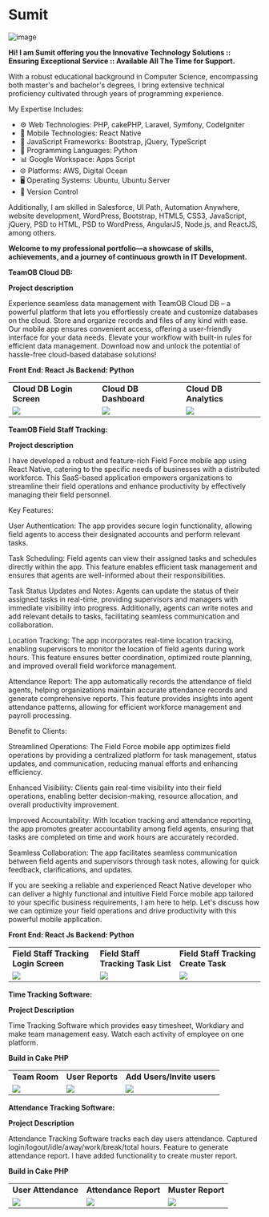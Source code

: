 # Sumit
![image](https://github.com/srsinfosystems/Sumit/assets/7068992/48465226-d722-469c-b04f-6670e288e510)

<b>Hi!  I am Sumit offering you the Innovative Technology Solutions :: Ensuring Exceptional Service :: Available All The Time for Support.</b>

With a robust educational background in Computer Science, encompassing both master's and bachelor's degrees, I bring extensive technical proficiency cultivated through years of programming experience.

My Expertise Includes:

- ⚙️ Web Technologies: PHP, cakePHP, Laravel, Symfony, CodeIgniter
- 📱  Mobile Technologies: React Native
- 📜 JavaScript Frameworks: Bootstrap, jQuery, TypeScript
- 🐍 Programming Languages: Python
- 📊 Google Workspace: Apps Script
- 🌐 Platforms: AWS, Digital Ocean
- 🖥️ Operating Systems: Ubuntu, Ubuntu Server
- 🔄 Version Control

Additionally, I am skilled in Salesforce, UI Path, Automation Anywhere, website development, WordPress, Bootstrap, HTML5, CSS3, JavaScript, jQuery, PSD to HTML, PSD to WordPress, AngularJS, Node.js, and ReactJS, among others.


<b>Welcome to my professional portfolio—a showcase of skills, achievements, and a journey of continuous growth in IT Development.</b>

<strong>TeamOB Cloud DB: </strong>

<b>Project description</b>

Experience seamless data management with TeamOB Cloud DB – a powerful platform that lets you effortlessly create and customize databases on the cloud. Store and organize records and files of any kind with ease. Our mobile app ensures convenient access, offering a user-friendly interface for your data needs. Elevate your workflow with built-in rules for efficient data management. Download now and unlock the potential of hassle-free cloud-based database solutions! 

<b>Front End: React Js  Backend: Python</b>

<table>
  <tr>
    <td><b>Cloud DB Login Screen</b></td>
     <td><b>Cloud DB Dashboard</b></td>
     <td><b>Cloud DB Analytics</b></td>

  </tr>
  <tr>
    <td><img src="https://github.com/srsinfosystems/Sumit/assets/7068992/2f7c71a5-3067-4fc5-b4fd-de79c6ac2d6d"></td>
    <td><img src="https://github.com/srsinfosystems/Sumit/assets/7068992/1db1115f-d92d-4408-9137-18b2b84aeec2"></td>
    <td><img src="https://github.com/srsinfosystems/Sumit/assets/7068992/dab942ea-25ff-48d0-bdbe-9dab0fbf4d0f"></td>
  
  </tr>
 </table>
 

<strong>TeamOB Field Staff Tracking: </strong>

<b>Project description</b>

I have developed a robust and feature-rich Field Force mobile app using React Native, catering to the specific needs of businesses with a distributed workforce. This SaaS-based application empowers organizations to streamline their field operations and enhance productivity by effectively managing their field personnel.

Key Features:

User Authentication: The app provides secure login functionality, allowing field agents to access their designated accounts and perform relevant tasks.

Task Scheduling: Field agents can view their assigned tasks and schedules directly within the app. This feature enables efficient task management and ensures that agents are well-informed about their responsibilities.

Task Status Updates and Notes: Agents can update the status of their assigned tasks in real-time, providing supervisors and managers with immediate visibility into progress. Additionally, agents can write notes and add relevant details to tasks, facilitating seamless communication and collaboration.

Location Tracking: The app incorporates real-time location tracking, enabling supervisors to monitor the location of field agents during work hours. This feature ensures better coordination, optimized route planning, and improved overall field workforce management.

Attendance Report: The app automatically records the attendance of field agents, helping organizations maintain accurate attendance records and generate comprehensive reports. This feature provides insights into agent attendance patterns, allowing for efficient workforce management and payroll processing.

Benefit to Clients:

Streamlined Operations: The Field Force mobile app optimizes field operations by providing a centralized platform for task management, status updates, and communication, reducing manual efforts and enhancing efficiency.

Enhanced Visibility: Clients gain real-time visibility into their field operations, enabling better decision-making, resource allocation, and overall productivity improvement.

Improved Accountability: With location tracking and attendance reporting, the app promotes greater accountability among field agents, ensuring that tasks are completed on time and work hours are accurately recorded.

Seamless Collaboration: The app facilitates seamless communication between field agents and supervisors through task notes, allowing for quick feedback, clarifications, and updates.

If you are seeking a reliable and experienced React Native developer who can deliver a highly functional and intuitive Field Force mobile app tailored to your specific business requirements, I am here to help. Let's discuss how we can optimize your field operations and drive productivity with this powerful mobile application.

<b>Front End: React Js  Backend: Python</b>

<table>
  <tr>
    <td><b>Field Staff Tracking Login Screen</b></td>
     <td><b>Field Staff Tracking Task List</b></td>
     <td><b>Field Staff Tracking Create Task</b></td>
 
  </tr>
  <tr>
    <td><img src="https://github.com/srsinfosystems/Sumit/assets/7068992/f7276142-dda4-49c2-9e1d-4cdf4f925da3"></td>
    <td><img src="https://github.com/srsinfosystems/Sumit/assets/7068992/b795107f-1a2f-4e74-a703-523d92ad651c"></td>
    <td><img src="https://github.com/srsinfosystems/Sumit/assets/7068992/0a2ad934-65e3-4a13-90f0-a0bf22c1307b"></td>
  
  </tr>
 </table>
 

<b>Time Tracking Software:</b>

<b>Project Description</b>

Time Tracking Software which provides easy timesheet, Workdiary and make team management easy. Watch each activity of employee on one platform.

<b>Build in Cake PHP</b>

<table>
  <tr>
    <td><b>Team Room</b></td>
     <td><b>User Reports</b></td>
     <td><b>Add Users/Invite users </b></td>
 
  </tr>
  <tr>
    <td><img src="https://github.com/srsinfosystems/Sumit/assets/7068992/644cf91a-7fae-4984-9dc4-43763c492891"></td>
    <td><img src="https://github.com/srsinfosystems/Sumit/assets/7068992/fd89728e-7443-4fbe-81a5-6b62a6eb62a4"></td>
    <td><img src="https://github.com/srsinfosystems/Sumit/assets/7068992/9efdf6e2-cf72-4f3a-8b70-bc526c7309cf"></td>
  
  </tr>
 </table>


 <b>Attendance Tracking Software:</b>
 
<b>Project Description</b>

Attendance Tracking Software tracks each day users attendance. Captured login/logout/idle/away/work/break/total hours. Feature to generate attendance report. I have added functionality to create muster report.

<b>Build in Cake PHP</b>

<table>
  <tr>
    <td><b>User Attendance</b></td>
     <td><b>Attendance Report</b></td>
     <td><b>Muster Report</b></td>
 
  </tr>
  <tr>
    <td><img src="https://github.com/srsinfosystems/Sumit/assets/7068992/5fa79c3a-a81b-4af4-8397-368efbf12b9c"></td>
    <td><img src="https://github.com/srsinfosystems/Sumit/assets/7068992/f7b182f1-57b0-4f58-afb5-a00578354e26"></td>
    <td><img src="https://github.com/srsinfosystems/Sumit/assets/7068992/0569b607-a5ff-43ab-91b4-c717a7d1793f"></td>
  
  </tr>
 </table>


